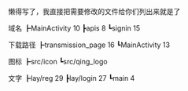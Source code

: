 懒得写了，我直接把需要修改的文件给你们列出来就是了

域名
┣MainActivity 10
┣apis 8
┗signin 15

下载路径
┣transmission_page 16
┗MainActivity 13

图标
┣src/icon
┗src/qing_logo

文字
┣lay/reg 29
┣lay/login 27
┗main 4

